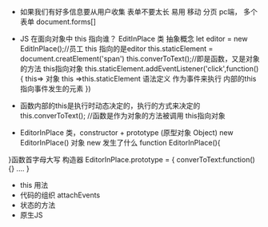 - 如果我们有好多信息要从用户收集
    表单不要太长 易用
    移动    分页
    pc端， 多个表单 document.forms[]
- JS 在面向对象中
    this 指向谁？
    EditInPlace 类  抽象概念
    let editor = new EditInPlace();//员工
    this 指向的是editor
    this.staticElement = document.creatElement('span')
    this.converToText();//即是函数，又是对象的方法  this指向对象
    this.staticElement.addEventListener('click',function(){
        this=> 对象
        this =>this.staticElement   语法定义
        作为事件来执行  内部的this  指向事件发生的元素
    })
- 函数内部的this是执行时动态决定的，执行的方式来决定的
    this.converToText();    //函数是作为对象的方法被调用    this指向对象

- EditorInPlace     类，constructor + prototype (原型对象 Object)
new EditorInPlace() 对象    new 发生了什么
function    EditorInPlace(){

}函数首字母大写 构造器
EditorInPlace.prototype = {
    converToText:function(){}
        ....
}

- this 用法
- 代码的组织    attachEvents
-  状态的方法
- 原生JS
